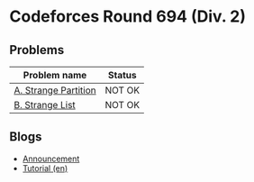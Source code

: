 # Codeforces Round 694 (Div. 2)

## Problems

|Problem name|Status|
|------------|---------|
| [A. Strange Partition](problems/A._Strange_Partition.md)|NOT OK|
| [B. Strange List](problems/B._Strange_List.md)|NOT OK|
## Blogs

- [Announcement](blogs/Announcement.md)
- [Tutorial (en)](blogs/Tutorial_(en).md)
